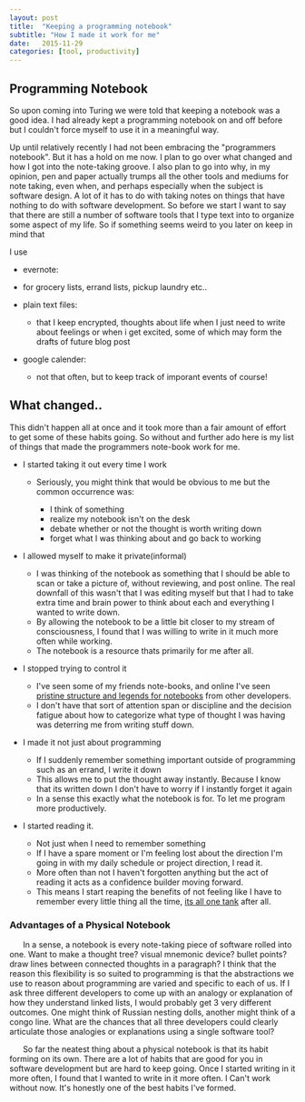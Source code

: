 ```yaml
---
layout: post
title:  "Keeping a programming notebook"
subtitle: "How I made it work for me"
date:   2015-11-29
categories: [tool, productivity]
---
```


## Programming Notebook

So upon coming into Turing we were told that keeping a notebook was a good idea.
I had already kept a programming notebook on and off  before but I couldn't force myself
to use it in a meaningful way.

Up until relatively recently I had not been embracing the "programmers notebook". But it has a hold on me now.
I plan to go over what changed and how I got into the note-taking groove.
I also plan to go into why, in my opinion, pen and paper actually trumps all the other tools and mediums for note taking, even when, and perhaps especially when
the subject is software design. A lot of it has to do with taking notes on things that have nothing to do with software development. So before we start I want to say that there are still a number of software tools that I type text into to organize some aspect of my life. So if something seems weird to you later on keep in mind that

I use

*  evernote:

  * for grocery lists, errand lists, pickup laundry etc..

* plain text files:

   * that I keep encrypted, thoughts about life when I just need to write about feelings or when i get excited, some of which may form the drafts of future blog post

* google calender:

  * not that often, but to keep track of imporant events  of course!


## What changed..
This didn't happen all at once and it took more than a fair amount of effort to get some of these habits going.
So without and further ado here is my list of things that made the programmers note-book work for me.

* I started taking it out every time I work

  * Seriously, you might think that would be obvious to me but the common occurrence was:

    * I think of something
    * realize my notebook isn't on the desk
    * debate whether or not the thought is worth writing down
    * forget what I was thinking about and go back to working


* I allowed myself to make it private(informal)

  * I was thinking of the notebook as something that I should be able to scan or take a picture of, without reviewing, and post online. The real downfall of this wasn't that I was editing myself but that I had to take extra time and brain power to think about each and everything I wanted to write down.
  * By allowing the notebook to be a little bit closer to my stream of consciousness, I found that I was willing to write in it much more often while working.
  * The notebook is a resource thats primarily for me after all.


* I stopped trying to control it

  * I've seen some of my friends note-books, and online I've seen  [pristine structure and legends for notebooks](https://gist.github.com/sent-hil/3444793) from other developers.
  * I don't have that sort of attention span or discipline  and the decision fatigue about how to categorize what type of thought I was having was deterring me from writing stuff down.

* I made it not just about programming

  * If I suddenly remember something important outside of programming such as an errand, I write it down
  * This allows me to put the thought away instantly. Because I know that its written down I don't have to worry if I instantly forget it again
  * In a sense this exactly what the notebook is for. To let me program more productively.

* I started reading it.
  * Not just when I need to remember something
  * If I have a spare moment or I'm feeling lost about the direction I'm going in with my daily schedule or project direction, I read it.
  * More often than not I haven't forgotten  anything but the act of reading it acts as a confidence builder moving forward.
  * This means I start reaping the benefits of not feeling like I have to remember every little thing all the time, [its all one tank](https://www.youtube.com/watch?v=FKTxC9pl-WM) after all.

### Advantages of a Physical Notebook

&nbsp;&nbsp;&nbsp;&nbsp;&nbsp;&nbsp;In a sense, a notebook is every note-taking piece of software rolled into one. Want to make a thought tree? visual mnemonic device? bullet points?
draw lines between connected thoughts in a paragraph? I think that the reason this flexibility is so suited to programming is that the abstractions we use to reason about programming are varied and specific to each of us. If I ask three different developers to come up with an analogy or explanation of how they understand linked lists, I would probably get 3 very different outcomes. One might think of Russian nesting dolls, another might think of a congo line. What are the chances that all three developers could clearly articulate those analogies or explanations using a single software tool?

&nbsp;&nbsp;&nbsp;&nbsp;&nbsp;&nbsp;So far the neatest thing about a physical notebook is that its habit forming on its own. There are a lot of habits that are good for you in software development but are hard to keep going. Once I started writing in it more often, I found that I wanted to write in it more often. I Can't work without now. It's honestly one of the best habits I've formed.
